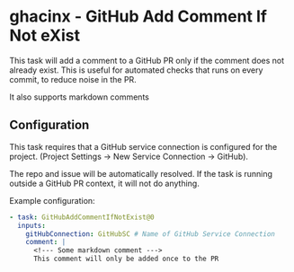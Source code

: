 # ghacinx - GitHub Add Comment If Not eXist

This task will add a comment to a GitHub PR only if the comment does not already exist. This is useful for automated checks that runs on every commit, to reduce noise in the PR.

It also supports markdown comments

## Configuration

This task requires that a GitHub service connection is configured for the project. (Project Settings -> New Service Connection -> GitHub).

The repo and issue will be automatically resolved. If the task is running outside a GitHub PR context, it will not do anything.

Example configuration:

```yaml
- task: GitHubAddCommentIfNotExist@0
  inputs:
    gitHubConnection: GitHubSC # Name of GitHub Service Connection
    comment: |
      <!--- Some markdown comment --->
      This comment will only be added once to the PR
```
